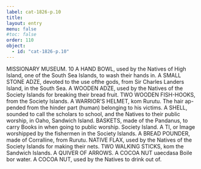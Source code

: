 ```yaml
---
label: cat-1826-p.10
title: 
layout: entry
menu: false
#toc: false
order: 110
object:
  - id: "cat-1826-p.10"
---
```


MISSIONARY MUSEUM.
10
A HAND BOWL, used by the Natives of High Island, one
of the South Sea Islands, to wash their hands in.
A SMALL STONE ADZE, devoted to the use ofthe gods,
from Sir Charles Landers Island, in the South Sea.
A WOODEN ADZE, used by the Natives of the Society
Islands for breaking their bread fruit.
TWO WOODEN FISH-HOOKS, from the Society Islands.
A WARRIOR'S HELMET, kom Rurutu. The hair ap-
pended from the hinder part (human) belonging to
his victims.
A SHELL, sounded to call the scholars to school, and the
Natives to their public worship, in Oaho, Sandwich
Island.
BASKETS, made of the Pandanus, to carry Books in when
going to public worship. Society Island.
A TI, or Image worshipped by the fishermen in the Society
Islands.
A BREAD POUNDER, made of Corralline, from Rurutu.
NATIVE FLAX, used by the Natives of the Society Islands
for making their nets.
TWO WALKING STICKS, kom the Sandwich Islands.
A QUIVER OF ARROWS.
A COCOA NUT uaecdasa Boile bor water.
A COCOA NUT, used by the Natives to drink out of.